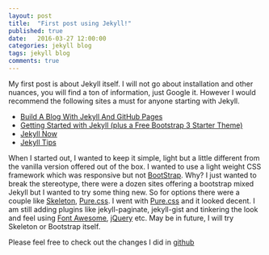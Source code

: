 ```yaml
---
layout: post
title:  "First post using Jekyll!"
published: true
date:   2016-03-27 12:00:00
categories: jekyll blog
tags: jekyll blog
comments: true
---
```

My first post is about Jekyll itself. I will not go about installation and other nuances, you will find a ton of information, just Google it. However I would recommend the following sites a must for anyone starting with Jekyll.

* [Build A Blog With Jekyll And GitHub Pages](https://www.smashingmagazine.com/2014/08/build-blog-jekyll-github-pages)
* [Getting Started with Jekyll (plus a Free Bootstrap 3 Starter Theme)](https://scotch.io/tutorials/getting-started-with-jekyll-plus-a-free-bootstrap-3-starter-theme)
* [Jekyll Now](http://www.jekyllnow.com/)
* [Jekyll Tips](http://jekyll.tips/)


When I started out, I wanted to keep it simple, light but a little different from the vanilla version offered out of the box. I wanted to use a light weight CSS framework which was responsive but not [BootStrap](http://getbootstrap.com/). Why? I just wanted to break the stereotype, there were a dozen sites offering a bootstrap mixed Jekyll but I wanted to try some thing new. So for options there were a couple like [Skeleton](http://getskeleton.com/), [Pure.css](http://purecss.io/). I went with [Pure.css](http://purecss.io/) and it looked decent. I am still adding plugins like jekyll-paginate, jekyll-gist and tinkering the look and feel using [Font Awesome](http://fortawesome.github.io/Font-Awesome/), [jQuery](https://jquery.com/) etc. May be in future, I will try Skeleton or Bootstrap itself.

Please feel free to check out the changes I did in [github](https://github.com/naveenhn/naveenhn.github.io)
